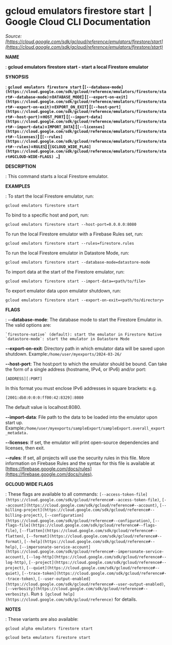# gcloud emulators firestore start  |  Google Cloud CLI Documentation

*Source: [https://cloud.google.com/sdk/gcloud/reference/emulators/firestore/start](https://cloud.google.com/sdk/gcloud/reference/emulators/firestore/start)*

**NAME**

: **gcloud emulators firestore start - start a local Firestore emulator**

**SYNOPSIS**

: **`gcloud emulators firestore start` [`[--database-mode](https://cloud.google.com/sdk/gcloud/reference/emulators/firestore/start#--database-mode)`=`DATABASE_MODE`] [`[--export-on-exit](https://cloud.google.com/sdk/gcloud/reference/emulators/firestore/start#--export-on-exit)`=`EXPORT_ON_EXIT`] [`[--host-port](https://cloud.google.com/sdk/gcloud/reference/emulators/firestore/start#--host-port)`=`HOST_PORT`] [`[--import-data](https://cloud.google.com/sdk/gcloud/reference/emulators/firestore/start#--import-data)`=`IMPORT_DATA`] [`[--licenses](https://cloud.google.com/sdk/gcloud/reference/emulators/firestore/start#--licenses)`] [`[--rules](https://cloud.google.com/sdk/gcloud/reference/emulators/firestore/start#--rules)`=`RULES`] [`[GCLOUD_WIDE_FLAG](https://cloud.google.com/sdk/gcloud/reference/emulators/firestore/start#GCLOUD-WIDE-FLAGS) …`]**

**DESCRIPTION**

: This command starts a local Firestore emulator.

**EXAMPLES**

: To start the local Firestore emulator, run:

```
gcloud emulators firestore start
```

To bind to a specific host and port, run:

```
gcloud emulators firestore start --host-port=0.0.0.0:8080
```

To run the local Firestore emulator with a Firebase Rules set, run:

```
gcloud emulators firestore start --rules=firestore.rules
```

To run the local Firestore emulator in Datastore Mode, run:

```
gcloud emulators firestore start --database-mode=datastore-mode
```

To import data at the start of the Firestore emulator, run:

```
gcloud emulators firestore start --import-data=<path/to/file>
```

To export emulator data upon emulator shutdown, run:

```
gcloud emulators firestore start --export-on-exit=<path/to/directory>
```

**FLAGS**

: **--database-mode**:
The database mode to start the Firestore Emulator in. The valid options are:

```
`firestore-native` (default): start the emulator in Firestore Native
`datastore-mode`: start the emulator in Datastore Mode
```

**--export-on-exit**:
Directory path in which emulator data will be saved upon shutdown.
Example:`/home/user/myexports/2024-03-26/`

**--host-port**:
The host:port to which the emulator should be bound. Can take the form of a
single address (hostname, IPv4, or IPv6) and/or port:

```
[ADDRESS][:PORT]
```

In this format you must enclose IPv6 addresses in square brackets: e.g.

```
[2001:db8:0:0:0:ff00:42:8329]:8080
```

The default value is localhost:8080.

**--import-data**:
File path to the data to be loaded into the emulator upon start up.
Example:`/home/user/myexports/sampleExport/sampleExport.overall_export_metadata.`

**--licenses**:
If set, the emulator will print open-source dependencies and licenses, then
exit.

**--rules**:
If set, all projects will use the security rules in this file. More information
on Firebase Rules and the syntax for this file is available at [https://firebase.google.com/docs/rules](https://firebase.google.com/docs/rules).

**GCLOUD WIDE FLAGS**

: These flags are available to all commands: `[--access-token-file](https://cloud.google.com/sdk/gcloud/reference#--access-token-file)`,
`[--account](https://cloud.google.com/sdk/gcloud/reference#--account)`, `[--billing-project](https://cloud.google.com/sdk/gcloud/reference#--billing-project)`,
`[--configuration](https://cloud.google.com/sdk/gcloud/reference#--configuration)`,
`[--flags-file](https://cloud.google.com/sdk/gcloud/reference#--flags-file)`,
`[--flatten](https://cloud.google.com/sdk/gcloud/reference#--flatten)`, `[--format](https://cloud.google.com/sdk/gcloud/reference#--format)`, `[--help](https://cloud.google.com/sdk/gcloud/reference#--help)`, `[--impersonate-service-account](https://cloud.google.com/sdk/gcloud/reference#--impersonate-service-account)`,
`[--log-http](https://cloud.google.com/sdk/gcloud/reference#--log-http)`,
`[--project](https://cloud.google.com/sdk/gcloud/reference#--project)`, `[--quiet](https://cloud.google.com/sdk/gcloud/reference#--quiet)`, `[--trace-token](https://cloud.google.com/sdk/gcloud/reference#--trace-token)`, `[--user-output-enabled](https://cloud.google.com/sdk/gcloud/reference#--user-output-enabled)`,
`[--verbosity](https://cloud.google.com/sdk/gcloud/reference#--verbosity)`.
Run `$ [gcloud help](https://cloud.google.com/sdk/gcloud/reference)` for details.

**NOTES**

: These variants are also available:

```
gcloud alpha emulators firestore start
```

```
gcloud beta emulators firestore start
```